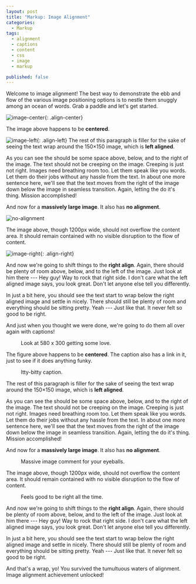 ```yaml
---
layout: post
title: "Markup: Image Alignment"
categories:
  - Markup
tags:
  - alignment
  - captions
  - content
  - css
  - image
  - markup

published: false
---
```


Welcome to image alignment! The best way to demonstrate the ebb and flow of the various image positioning options is to nestle them snuggly among an ocean of words. Grab a paddle and let's get started.

![image-center](http://lorempixel.com/580/300){: .align-center}

The image above happens to be **centered**.

![image-left](http://lorempixel.com/150/150){: .align-left} The rest of this paragraph is filler for the sake of seeing the text wrap around the 150×150 image, which is **left aligned**.

As you can see the should be some space above, below, and to the right of the image. The text should not be creeping on the image. Creeping is just not right. Images need breathing room too. Let them speak like you words. Let them do their jobs without any hassle from the text. In about one more sentence here, we'll see that the text moves from the right of the image down below the image in seamless transition. Again, letting the do it's thing. Mission accomplished!

And now for a **massively large image**. It also has **no alignment**.

![no-alignment](http://lorempixel.com/1920/900)

The image above, though 1200px wide, should not overflow the content area. It should remain contained with no visible disruption to the flow of content.

![image-right](http://lorempixel.com/300/200){: .align-right}

And now we're going to shift things to the **right align**. Again, there should be plenty of room above, below, and to the left of the image. Just look at him there --- Hey guy! Way to rock that right side. I don't care what the left aligned image says, you look great. Don't let anyone else tell you differently.

In just a bit here, you should see the text start to wrap below the right aligned image and settle in nicely. There should still be plenty of room and everything should be sitting pretty. Yeah --- Just like that. It never felt so good to be right.

And just when you thought we were done, we're going to do them all over again with captions!

<figure class="align-center">
  <img src="http://lorempixel.com/580/300" alt="">
  <figcaption>Look at 580 x 300 getting some love.</figcaption>
</figure>

The figure above happens to be **centered**. The caption also has a link in it, just to see if it does anything funky.

<figure style="width: 150px" class="align-left">
  <img src="http://lorempixel.com/150/150" alt="">
  <figcaption>Itty-bitty caption.</figcaption>
</figure>

The rest of this paragraph is filler for the sake of seeing the text wrap around the 150×150 image, which is **left aligned**.

As you can see the should be some space above, below, and to the right of the image. The text should not be creeping on the image. Creeping is just not right. Images need breathing room too. Let them speak like you words. Let them do their jobs without any hassle from the text. In about one more sentence here, we'll see that the text moves from the right of the image down below the image in seamless transition. Again, letting the do it's thing. Mission accomplished!

And now for a **massively large image**. It also has **no alignment**.

<figure style="width: 1200px">
  <img src="http://lorempixel.com/1920/900" alt="">
  <figcaption>Massive image comment for your eyeballs.</figcaption>
</figure>

The image above, though 1200px wide, should not overflow the content area. It should remain contained with no visible disruption to the flow of content.

<figure style="width: 300px" class="align-right">
  <img src="http://lorempixel.com/300/200" alt="">
  <figcaption>Feels good to be right all the time.</figcaption>
</figure>

And now we're going to shift things to the **right align**. Again, there should be plenty of room above, below, and to the left of the image. Just look at him there --- Hey guy! Way to rock that right side. I don't care what the left aligned image says, you look great. Don't let anyone else tell you differently.

In just a bit here, you should see the text start to wrap below the right aligned image and settle in nicely. There should still be plenty of room and everything should be sitting pretty. Yeah --- Just like that. It never felt so good to be right.

And that's a wrap, yo! You survived the tumultuous waters of alignment. Image alignment achievement unlocked!
